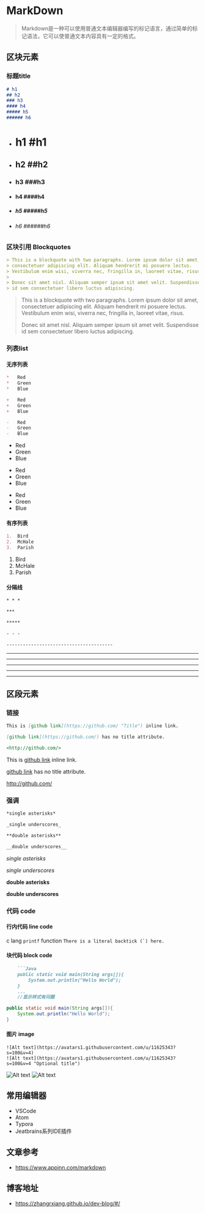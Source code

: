 # MarkDown

> Markdown是一种可以使用普通文本编辑器编写的标记语言，通过简单的标记语法，它可以使普通文本内容具有一定的格式。

## 区块元素


### 标题title

```markdown
# h1
## h2
### h3
#### h4
##### h5
###### h6
```
- # h1      \#h1
- ## h2     \#\#h2
- ### h3    \#\#\#h3
- #### h4   \#\#\#\#h4
- ##### h5  \#\#\#\#\#h5
- ###### h6 \#\#\#\#\#\#h6

### 区块引用 Blockquotes

```markdown
> This is a blockquote with two paragraphs. Lorem ipsum dolor sit amet,
> consectetuer adipiscing elit. Aliquam hendrerit mi posuere lectus.
> Vestibulum enim wisi, viverra nec, fringilla in, laoreet vitae, risus.
> 
> Donec sit amet nisl. Aliquam semper ipsum sit amet velit. Suspendisse
> id sem consectetuer libero luctus adipiscing.
```

> This is a blockquote with two paragraphs. Lorem ipsum dolor sit amet,
> consectetuer adipiscing elit. Aliquam hendrerit mi posuere lectus.
> Vestibulum enim wisi, viverra nec, fringilla in, laoreet vitae, risus.
> 
> Donec sit amet nisl. Aliquam semper ipsum sit amet velit. Suspendisse
> id sem consectetuer libero luctus adipiscing.

### 列表list

#### 无序列表
```markdown
*   Red
*   Green
*   Blue

+   Red
+   Green
+   Blue

-   Red
-   Green
-   Blue
```

*   Red
*   Green
*   Blue
-   Red
-   Green
-   Blue
+   Red
+   Green
+   Blue

#### 有序列表

```markdown
1.  Bird
2.  McHale
3.  Parish
```
1.  Bird
2.  McHale
3.  Parish

#### 分隔线

```markdown
* * *

***

*****

- - -

---------------------------------------
```
* * *

***

*****

- - -

---------------------------------------


## 区段元素

### 链接

```markdown
This is [github link](https://github.com/ "Title") inline link.

[github link](https://github.com/) has no title attribute.

<http://github.com/>

```
This is [github link](https://github.com/ "Title") inline link.

[github link](https://github.com/) has no title attribute.

<http://github.com/>



### 强调

```markdown
*single asterisks*

_single underscores_

**double asterisks**

__double underscores__
```

*single asterisks*

_single underscores_

**double asterisks**

__double underscores__

### 代码 code

#### 行内代码 line code

c lang `printf` function
``There is a literal backtick (`) here.``

#### 块代码 block code
```markdown
    ```Java
    public static void main(String args[]){
        System.out.println("Hello World");
    }
    ...
    //显示样式有问题
```

```Java
public static void main(String args[]){
    System.out.println("Hello World");
}
```

#### 图片 image

```
![Alt text](https://avatars1.githubusercontent.com/u/11625343?s=100&v=4)
![Alt text](https://avatars1.githubusercontent.com/u/11625343?s=100&v=4 "Optional title")
```

![Alt text](https://avatars1.githubusercontent.com/u/11625343?s=100&v=4)
![Alt text](https://avatars1.githubusercontent.com/u/11625343?s=100&v=4 "Optional title")


## 常用编辑器

- VSCode
- Atom
- Typora
- Jeatbrains系列IDE插件

## 文章参考
- <https://www.appinn.com/markdown>

## 博客地址
- <https://zhangrxiang.github.io/dev-blog/#/>



